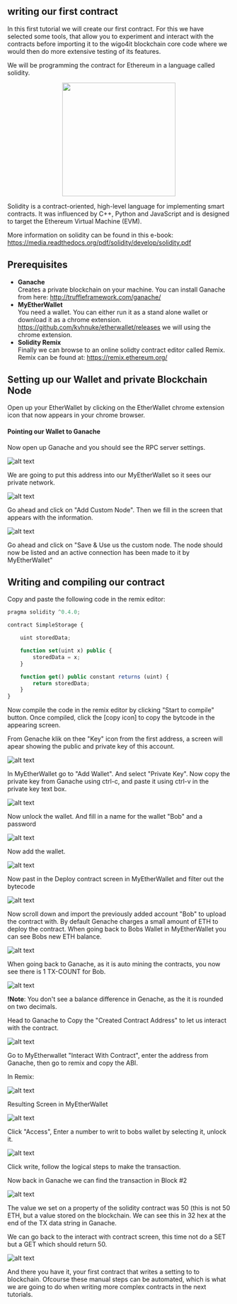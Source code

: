 ## writing our first contract

In this first tutorial we will create our first contract. For this we have selected some tools, that allow you to 
experiment and interact with the contracts before importing it to the wigo4it blockchain core code where we would 
then do more extensive testing of its features.

We will be programming the contract for Ethereum in a language called solidity.

<p align="center">
<img src="../../doc/img/solidity.svg" width="256">
</p>

Solidity is a contract-oriented, high-level language for implementing smart contracts. It was influenced by C++,
Python and JavaScript and is designed to target the Ethereum Virtual Machine (EVM).

More information on solidity can be found in this e-book: 
https://media.readthedocs.org/pdf/solidity/develop/solidity.pdf



## Prerequisites
 
* __Ganache__
  <br/>Creates a private blockchain on your machine. You can install Ganache from here: http://truffleframework.com/ganache/
* __MyEtherWallet__
  <br/> You need a wallet. You can either run it as a stand alone wallet or download it as a chrome extension. https://github.com/kvhnuke/etherwallet/releases
   we will using the chrome extension.
* __Solidity Remix__
  <br/> Finally we can browse to an online solidty contract editor called Remix. Remix can be found at: https://remix.ethereum.org/

## Setting up our Wallet and private Blockchain Node

Open up your EtherWallet by clicking on the EtherWallet chrome extension icon that now appears in your chrome browser.

#### Pointing our Wallet to Ganache

Now open up Ganache and you should see the RPC server settings.

![alt text](./img/ganache-rpc-server.png "Logo Title Text 1")

We are going to put this address into our MyEtherWallet so it sees our private network.

![alt text](./img/myetherwallet-custom-node.png "Logo Title Text 1")

Go ahead and click on "Add Custom Node". Then we fill in the screen that appears with the information.

![alt text](./img/myetherwallet-custom-node-settings.png "Logo Title Text 1")

Go ahead and click on "Save & Use us the custom node. The node should now be listed and an active connection 
has been made to it by MyEtherWallet" 

## Writing and compiling our contract

Copy and paste the following code in the remix editor:

```javascript
pragma solidity ^0.4.0;

contract SimpleStorage {	

	uint storedData;

	function set(uint x) public {
		storedData = x;
	}

	function get() public constant returns (uint) {
		return storedData;
	}
}
```

Now compile the code in the remix editor by clicking "Start to compile" button.
Once compiled, click the [copy icon] to copy the bytcode in the appearing screen.

From Genache klik on thee "Key" icon from the first address, a screen will apear
showing the public and private key of this account.

![alt text](./img/ganache-keys.png "Logo Title Text 1")

In MyEtherWallet go to "Add Wallet". And select "Private Key". Now copy the private
key from Ganache using ctrl-c, and paste it using ctrl-v in the private key
text box.

![alt text](./img/myetherwallet-add-wallet-private-key.png "Logo Title Text 1")

Now unlock the wallet. And fill in a name for the wallet "Bob" and a password

![alt text](./img/myetherwallet-add-wallet-name-password.png "Logo Title Text 1")

Now add the wallet. 


![alt text](./img/remix-copy-bytecode.png "Logo Title Text 1")

Now past in the Deploy contract screen in MyEtherWallet and filter out the bytecode

![alt text](./img/myetherwallet-deploy-contract.png "Logo Title Text 1")

Now scroll down and import the previously added account "Bob" to upload the contract with.
By default Genache charges a small amount of ETH to deploy the contract. When going back
to Bobs Wallet in MyEtherWallet you can see Bobs new ETH balance.


![alt text](./img/myetherwallet-bob-wallet-after-deploy.png "Logo Title Text 1")

When going back to Ganache, as it is auto mining the contracts, you now see there is 1 TX-COUNT
for Bob.

![alt text](./img/ganache-tx-deploy.png "Logo Title Text 1")

__!Note__: You don't see a balance difference in Genache, as the it is rounded on two 
decimals.

Head to Ganache to Copy the "Created Contract Address" to let us interact with the contract.

![alt text](./img/ganache-contract-transaction2.png "Logo Title Text 1")

Go to MyEtherwallet "Interact With Contract", enter the address from Ganache, then go to remix
and copy the ABI.

In Remix:

![alt text](./img/remix-copy-abi.png "Logo Title Text 1")

Resulting Screen in MyEtherWallet

![alt text](./img/myetherwallet-interact-contract.png "Logo Title Text 1")

Click "Access", Enter a number to writ to bobs wallet by selecting it, unlock it.

![alt text](./img/myetherwallet-interact-contract-write.png "Logo Title Text 1")

Click write, follow the logical steps to make the transaction.

Now back in Ganache we can find the transaction in Block #2

![alt text](./img/ganache-contract-transaction3.png "Logo Title Text 1")

The value we set on a property of the solidity contract was 50 (this is not 50 ETH, but
a value stored on the blockchain. We can see this in 32 hex at the end of the TX data string in
Ganache.

We can go back to the interact with contract screen, this time not do a SET but a GET which should
return 50.

![alt text](./img/myetherwallet-interact-contract-read.png "Logo Title Text 1")

And there you have it, your first contract that writes a setting to to blockchain.
Ofcourse these manual steps can be automated, which is what we are going to do when writing
more complex contracts in the next tutorials.











